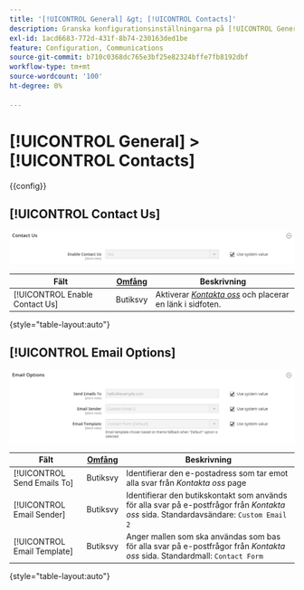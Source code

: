 ```yaml
---
title: '[!UICONTROL General] &gt; [!UICONTROL Contacts]'
description: Granska konfigurationsinställningarna på [!UICONTROL General] &gt; [!UICONTROL Contacts] sidan för Commerce Admin.
exl-id: 1acd6683-772d-431f-8b74-230163ded1be
feature: Configuration, Communications
source-git-commit: b710c0368dc765e3bf25e82324bffe7fb8192dbf
workflow-type: tm+mt
source-wordcount: '100'
ht-degree: 0%

---
```


# [!UICONTROL General] > [!UICONTROL Contacts]

{{config}}

## [!UICONTROL Contact Us]

![Kontakta oss](./assets/contacts-contact-us.png)<!-- zoom -->

<!-- [Contact Us](https://docs.magento.com/user-guide/stores/contact-us.html) -->

| Fält | [Omfång](../../getting-started/websites-stores-views.md#scope-settings) | Beskrivning |
|--- |--- |--- |
| [!UICONTROL Enable Contact Us] | Butiksvy | Aktiverar [_Kontakta oss_](../../getting-started/store-details.md#contact-us-form) och placerar en länk i sidfoten. |

{style="table-layout:auto"}

## [!UICONTROL Email Options]

![E-postalternativ](./assets/contacts-email-options.png)<!-- zoom -->

<!-- [Email Options](https://docs.magento.com/user-guide/stores/contact-us.html) -->

| Fält | [Omfång](../../getting-started/websites-stores-views.md#scope-settings) | Beskrivning |
|--- |--- |--- |
| [!UICONTROL Send Emails To] | Butiksvy | Identifierar den e-postadress som tar emot alla svar från _Kontakta oss_ page |
| [!UICONTROL Email Sender] | Butiksvy | Identifierar den butikskontakt som används för alla svar på e-postfrågor från _Kontakta oss_ sida. Standardavsändare: `Custom Email 2` |
| [!UICONTROL Email Template] | Butiksvy | Anger mallen som ska användas som bas för alla svar på e-postfrågor från _Kontakta oss_ sida. Standardmall: `Contact Form` |

{style="table-layout:auto"}
